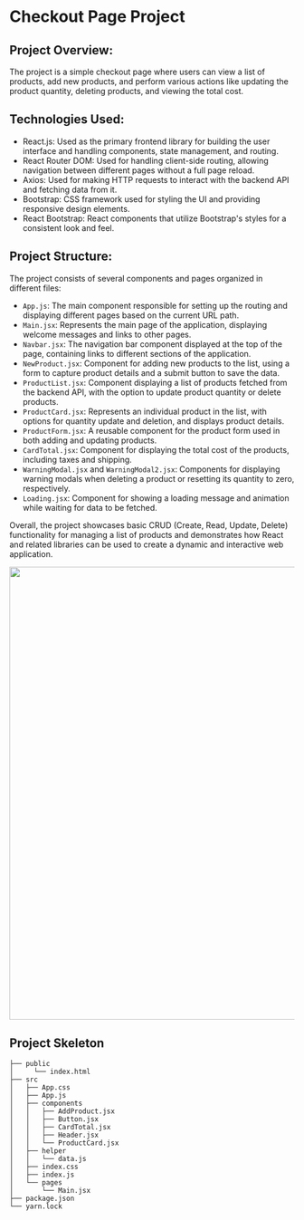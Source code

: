# Checkout Page Project

## Project Overview:
   The project is a simple checkout page where users can view a list of products, add new products, and perform various actions like updating the product quantity, deleting products, and viewing the total cost.

## Technologies Used:
   - React.js: Used as the primary frontend library for building the user interface and handling components, state management, and routing.
   - React Router DOM: Used for handling client-side routing, allowing navigation between different pages without a full page reload.
   - Axios: Used for making HTTP requests to interact with the backend API and fetching data from it.
   - Bootstrap: CSS framework used for styling the UI and providing responsive design elements.
   - React Bootstrap: React components that utilize Bootstrap's styles for a consistent look and feel.

## Project Structure:
   The project consists of several components and pages organized in different files:

   - `App.js`: The main component responsible for setting up the routing and displaying different pages based on the current URL path.
   - `Main.jsx`: Represents the main page of the application, displaying welcome messages and links to other pages.
   - `Navbar.jsx`: The navigation bar component displayed at the top of the page, containing links to different sections of the application.
   - `NewProduct.jsx`: Component for adding new products to the list, using a form to capture product details and a submit button to save the data.
   - `ProductList.jsx`: Component displaying a list of products fetched from the backend API, with the option to update product quantity or delete products.
   - `ProductCard.jsx`: Represents an individual product in the list, with options for quantity update and deletion, and displays product details.
   - `ProductForm.jsx`: A reusable component for the product form used in both adding and updating products.
   - `CardTotal.jsx`: Component for displaying the total cost of the products, including taxes and shipping.
   - `WarningModal.jsx` and `WarningModal2.jsx`: Components for displaying warning modals when deleting a product or resetting its quantity to zero, respectively.
   - `Loading.jsx`: Component for showing a loading message and animation while waiting for data to be fetched.

Overall, the project showcases basic CRUD (Create, Read, Update, Delete) functionality for managing a list of products and demonstrates how React and related libraries can be used to create a dynamic and interactive web application.
<br>

<img align="center" width="800" src="https://media.giphy.com/media/v1.Y2lkPTc5MGI3NjExaHhtenkxdWh3djFzYmFxMG1mZTh6dHRkaHY5emYyNXF5eTJ3MWJ0MyZlcD12MV9pbnRlcm5hbF9naWZfYnlfaWQmY3Q9Zw/ZdvTR3r2zVffNkCotk/giphy.gif" />

## Project Skeleton
```
├── public
│     └── index.html
├── src
│   ├── App.css
│   ├── App.js
│   ├── components
│   │   ├── AddProduct.jsx
│   │   ├── Button.jsx
│   │   ├── CardTotal.jsx
│   │   ├── Header.jsx
│   │   └── ProductCard.jsx
│   ├── helper
│   │   └── data.js
│   ├── index.css
│   ├── index.js
│   └── pages
│       └── Main.jsx
├── package.json
└── yarn.lock
```
